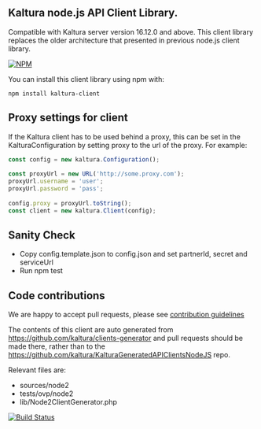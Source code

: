 ## Kaltura node.js API Client Library.
Compatible with Kaltura server version 16.12.0 and above.
This client library replaces the older architecture that presented in previous node.js client library.

[![NPM](https://nodei.co/npm/kaltura-client.png?downloads=true&downloadRank=true&stars=true)](https://nodei.co/npm/kaltura-client/)


You can install this client library using npm with:
```
npm install kaltura-client 
```
## Proxy settings for client
If the Kaltura client has to be used behind a proxy, this can be set in the KalturaConfiguration by setting proxy
to the url of the proxy. For example:

```js
const config = new kaltura.Configuration();
    
const proxyUrl = new URL('http://some.proxy.com');
proxyUrl.username = 'user';
proxyUrl.password = 'pass';
    
config.proxy = proxyUrl.toString();
const client = new kaltura.Client(config);
```

## Sanity Check
- Copy config.template.json to config.json  and set partnerId, secret and serviceUrl
- Run npm test

## Code contributions

We are happy to accept pull requests, please see [contribution guidelines](https://github.com/kaltura/platform-install-packages/blob/master/doc/Contributing-to-the-Kaltura-Platform.md)

The contents of this client are auto generated from https://github.com/kaltura/clients-generator and pull requests should be made there, rather than to the https://github.com/kaltura/KalturaGeneratedAPIClientsNodeJS repo.

Relevant files are:
- sources/node2
- tests/ovp/node2
- lib/Node2ClientGenerator.php

[![Build Status](https://travis-ci.org/kaltura/KalturaGeneratedAPIClientsNodeJS.svg?branch=master)](https://travis-ci.org/kaltura/KalturaGeneratedAPIClientsNodeJS)
